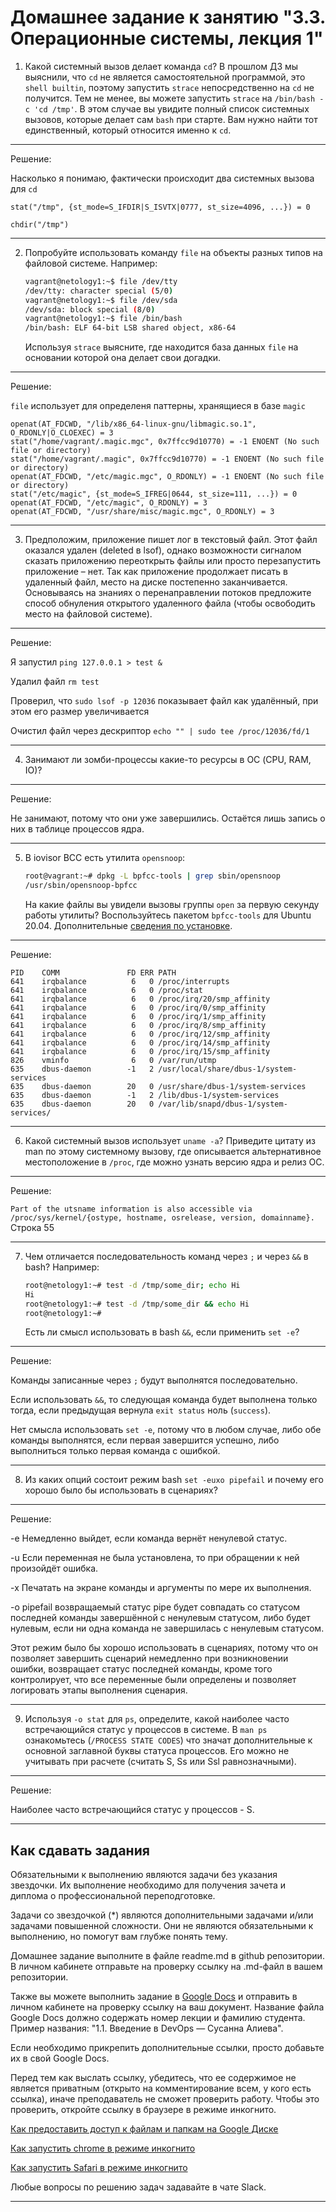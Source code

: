 # Домашнее задание к занятию "3.3. Операционные системы, лекция 1"

1. Какой системный вызов делает команда `cd`? В прошлом ДЗ мы выяснили, что `cd` не является самостоятельной  программой, это `shell builtin`, поэтому запустить `strace` непосредственно на `cd` не получится. Тем не менее, вы можете запустить `strace` на `/bin/bash -c 'cd /tmp'`. В этом случае вы увидите полный список системных вызовов, которые делает сам `bash` при старте. Вам нужно найти тот единственный, который относится именно к `cd`.
---
Решение:

Насколько я понимаю, фактически происходит два системных вызова для `cd`

`stat("/tmp", {st_mode=S_IFDIR|S_ISVTX|0777, st_size=4096, ...}) = 0`

`chdir("/tmp")`

---

2. Попробуйте использовать команду `file` на объекты разных типов на файловой системе. Например:
    ```bash
    vagrant@netology1:~$ file /dev/tty
    /dev/tty: character special (5/0)
    vagrant@netology1:~$ file /dev/sda
    /dev/sda: block special (8/0)
    vagrant@netology1:~$ file /bin/bash
    /bin/bash: ELF 64-bit LSB shared object, x86-64
    ```
    Используя `strace` выясните, где находится база данных `file` на основании которой она делает свои догадки.
---
Решение:

`file` использует для определеня паттерны, хранящиеся в базе `magic`
```
openat(AT_FDCWD, "/lib/x86_64-linux-gnu/libmagic.so.1", O_RDONLY|O_CLOEXEC) = 3
stat("/home/vagrant/.magic.mgc", 0x7ffcc9d10770) = -1 ENOENT (No such file or directory)
stat("/home/vagrant/.magic", 0x7ffcc9d10770) = -1 ENOENT (No such file or directory)
openat(AT_FDCWD, "/etc/magic.mgc", O_RDONLY) = -1 ENOENT (No such file or directory)
stat("/etc/magic", {st_mode=S_IFREG|0644, st_size=111, ...}) = 0
openat(AT_FDCWD, "/etc/magic", O_RDONLY) = 3
openat(AT_FDCWD, "/usr/share/misc/magic.mgc", O_RDONLY) = 3
```

---

3. Предположим, приложение пишет лог в текстовый файл. Этот файл оказался удален (deleted в lsof), однако возможности сигналом сказать приложению переоткрыть файлы или просто перезапустить приложение – нет. Так как приложение продолжает писать в удаленный файл, место на диске постепенно заканчивается. Основываясь на знаниях о перенаправлении потоков предложите способ обнуления открытого удаленного файла (чтобы освободить место на файловой системе).
---
Решение:

Я запустил `ping 127.0.0.1 > test &`

Удалил файл `rm test`

Проверил, что `sudo lsof -p 12036` показывает файл как удалённый, при этом его размер увеличивается

Очистил файл через дескриптор `echo "" | sudo tee /proc/12036/fd/1`


---

4. Занимают ли зомби-процессы какие-то ресурсы в ОС (CPU, RAM, IO)?
---
Решение:

Не занимают, потому что они уже завершились. Остаётся лишь запись о них в таблице процессов ядра.

---

5. В iovisor BCC есть утилита `opensnoop`:
    ```bash
    root@vagrant:~# dpkg -L bpfcc-tools | grep sbin/opensnoop
    /usr/sbin/opensnoop-bpfcc
    ```
    На какие файлы вы увидели вызовы группы `open` за первую секунду работы утилиты? Воспользуйтесь пакетом `bpfcc-tools` для Ubuntu 20.04. Дополнительные [сведения по установке](https://github.com/iovisor/bcc/blob/master/INSTALL.md).
---
Решение:

```
PID    COMM               FD ERR PATH
641    irqbalance          6   0 /proc/interrupts
641    irqbalance          6   0 /proc/stat
641    irqbalance          6   0 /proc/irq/20/smp_affinity
641    irqbalance          6   0 /proc/irq/0/smp_affinity
641    irqbalance          6   0 /proc/irq/1/smp_affinity
641    irqbalance          6   0 /proc/irq/8/smp_affinity
641    irqbalance          6   0 /proc/irq/12/smp_affinity
641    irqbalance          6   0 /proc/irq/14/smp_affinity
641    irqbalance          6   0 /proc/irq/15/smp_affinity
826    vminfo              6   0 /var/run/utmp
635    dbus-daemon        -1   2 /usr/local/share/dbus-1/system-services
635    dbus-daemon        20   0 /usr/share/dbus-1/system-services
635    dbus-daemon        -1   2 /lib/dbus-1/system-services
635    dbus-daemon        20   0 /var/lib/snapd/dbus-1/system-services/
```

---

6. Какой системный вызов использует `uname -a`? Приведите цитату из man по этому системному вызову, где описывается альтернативное местоположение в `/proc`, где можно узнать версию ядра и релиз ОС.
---
Решение:

`Part of the utsname information is also accessible via /proc/sys/kernel/{ostype, hostname, osrelease, version, domainname}.`
Строка 55

---

7. Чем отличается последовательность команд через `;` и через `&&` в bash? Например:
    ```bash
    root@netology1:~# test -d /tmp/some_dir; echo Hi
    Hi
    root@netology1:~# test -d /tmp/some_dir && echo Hi
    root@netology1:~#
    ```
    Есть ли смысл использовать в bash `&&`, если применить `set -e`?
---
Решение:

Команды записанные через `;` будут выполнятся последовательно.

Если использовать `&&`, то следующая команда будет выполнена только тогда, если предыдущая вернула `exit status` ноль (`success`).

Нет смысла использовать `set -e`, потому что в любом случае, либо обе команды выполнятся, если первая завершится успешно, либо выполниться только первая команда с ошибкой.

---

8. Из каких опций состоит режим bash `set -euxo pipefail` и почему его хорошо было бы использовать в сценариях?
---
Решение:

-e  Немедленно выйдет, если команда вернёт ненулевой статус.

-u  Если переменная не была установлена, то при обращении к ней произойдёт ошибка.

-x  Печатать на экране команды и аргументы по мере их выполнения.

-o  pipefail  возвращаемый статус pipe будет совпадать со статусом последней команды завершённой с ненулевым статусом, либо будет нулевым, если ни одна команда не завершилась с ненулевым статусом.

Этот режим было бы хорошо использовать в сценариях, потому что он позволяет завершить сценарий немедленно при возникновении ошибки, возвращает статус последней команды, кроме того контролирует, что все переменные были определены и позволяет логировать этапы выполнения сценария.

---

9. Используя `-o stat` для `ps`, определите, какой наиболее часто встречающийся статус у процессов в системе. В `man ps` ознакомьтесь (`/PROCESS STATE CODES`) что значат дополнительные к основной заглавной буквы статуса процессов. Его можно не учитывать при расчете (считать S, Ss или Ssl равнозначными).
---
Решение:

Наиболее часто встречающийся статус у процессов - S.

---
## Как сдавать задания

Обязательными к выполнению являются задачи без указания звездочки. Их выполнение необходимо для получения зачета и диплома о профессиональной переподготовке.

Задачи со звездочкой (*) являются дополнительными задачами и/или задачами повышенной сложности. Они не являются обязательными к выполнению, но помогут вам глубже понять тему.

Домашнее задание выполните в файле readme.md в github репозитории. В личном кабинете отправьте на проверку ссылку на .md-файл в вашем репозитории.

Также вы можете выполнить задание в [Google Docs](https://docs.google.com/document/u/0/?tgif=d) и отправить в личном кабинете на проверку ссылку на ваш документ.
Название файла Google Docs должно содержать номер лекции и фамилию студента. Пример названия: "1.1. Введение в DevOps — Сусанна Алиева".

Если необходимо прикрепить дополнительные ссылки, просто добавьте их в свой Google Docs.

Перед тем как выслать ссылку, убедитесь, что ее содержимое не является приватным (открыто на комментирование всем, у кого есть ссылка), иначе преподаватель не сможет проверить работу. Чтобы это проверить, откройте ссылку в браузере в режиме инкогнито.

[Как предоставить доступ к файлам и папкам на Google Диске](https://support.google.com/docs/answer/2494822?hl=ru&co=GENIE.Platform%3DDesktop)

[Как запустить chrome в режиме инкогнито ](https://support.google.com/chrome/answer/95464?co=GENIE.Platform%3DDesktop&hl=ru)

[Как запустить  Safari в режиме инкогнито ](https://support.apple.com/ru-ru/guide/safari/ibrw1069/mac)

Любые вопросы по решению задач задавайте в чате Slack.

---

